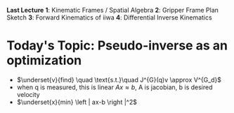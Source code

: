 **Last Lecture** 
**1**: Kinematic Frames / Spatial Algebra
**2**: Gripper Frame Plan Sketch
**3**: Forward Kinematics of iiwa
**4**: Differential Inverse Kinematics

# Today's Topic: Pseudo-inverse as an optimization
- $\underset{v}{find} \quad \text{s.t.}\quad J^{G}(q)v \approx V^{G_d}$
- when q is measured, this is linear $Ax \approx b$, A is jacobian, b is desired velocity
- $\underset{x}{min} \left | ax-b \right |^2$